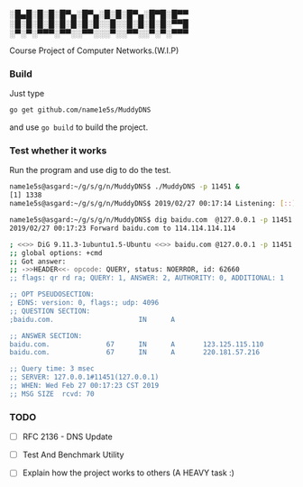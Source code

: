 ░█▄█░█░█░█▀▄░█▀▄░█░█░█▀▄░█▀█░█▀▀  
░█░█░█░█░█░█░█░█░░█░░█░█░█░█░▀▀█  
░▀░▀░▀▀▀░▀▀░░▀▀░░░▀░░▀▀░░▀░▀░▀▀▀  

Course Project of Computer Networks.(W.I.P)

### Build
Just type
```bash
go get github.com/name1e5s/MuddyDNS
```

and use `go build` to build the project.

### Test whether it works

Run the program and use dig to do the test.

```bash
name1e5s@asgard:~/g/s/g/n/MuddyDNS$ ./MuddyDNS -p 11451 &
[1] 1338
name1e5s@asgard:~/g/s/g/n/MuddyDNS$ 2019/02/27 00:17:14 Listening: [::]:11451

name1e5s@asgard:~/g/s/g/n/MuddyDNS$ dig baidu.com  @127.0.0.1 -p 11451
2019/02/27 00:17:23 Forward baidu.com to 114.114.114.114

; <<>> DiG 9.11.3-1ubuntu1.5-Ubuntu <<>> baidu.com @127.0.0.1 -p 11451
;; global options: +cmd
;; Got answer:
;; ->>HEADER<<- opcode: QUERY, status: NOERROR, id: 62660
;; flags: qr rd ra; QUERY: 1, ANSWER: 2, AUTHORITY: 0, ADDITIONAL: 1

;; OPT PSEUDOSECTION:
; EDNS: version: 0, flags:; udp: 4096
;; QUESTION SECTION:
;baidu.com.                     IN      A

;; ANSWER SECTION:
baidu.com.              67      IN      A       123.125.115.110
baidu.com.              67      IN      A       220.181.57.216

;; Query time: 3 msec
;; SERVER: 127.0.0.1#11451(127.0.0.1)
;; WHEN: Wed Feb 27 00:17:23 CST 2019
;; MSG SIZE  rcvd: 70
```

### TODO
- [ ] RFC 2136 - DNS Update

- [ ] Test And Benchmark Utility

- [ ] Explain how the project works to others (A HEAVY task :)
